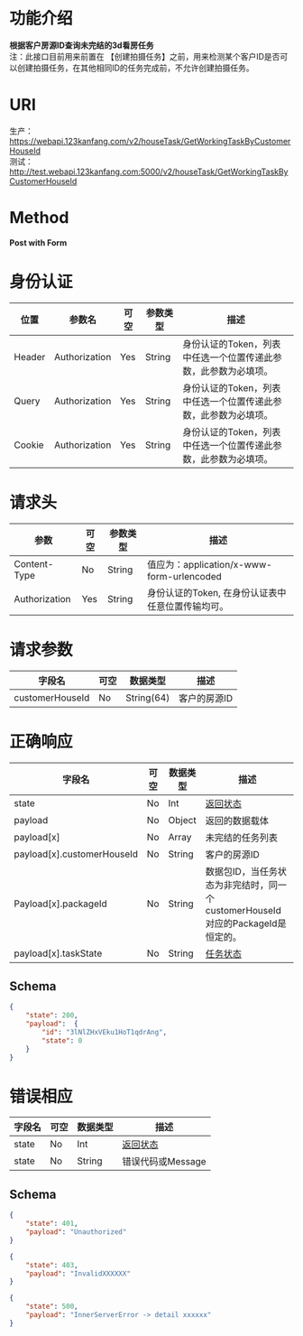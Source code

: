 # 功能介绍
**根据客户房源ID查询未完结的3d看房任务**  
注：此接口目前用来前置在 【创建拍摄任务】之前，用来检测某个客户ID是否可以创建拍摄任务，在其他相同ID的任务完成前，不允许创建拍摄任务。  

# URI
生产：https://webapi.123kanfang.com/v2/houseTask/GetWorkingTaskByCustomerHouseId  
测试：http://test.webapi.123kanfang.com:5000/v2/houseTask/GetWorkingTaskByCustomerHouseId

# Method
**Post with Form**

# 身份认证
| 位置| 参数名 | 可空 | 参数类型 | 描述 |
| ------ | ------ | ------ | ------ | ------ |
| Header | Authorization | Yes | String | 身份认证的Token，列表中任选一个位置传递此参数，此参数为必填项。|
| Query | Authorization | Yes | String | 身份认证的Token，列表中任选一个位置传递此参数，此参数为必填项。|
| Cookie | Authorization | Yes | String | 身份认证的Token，列表中任选一个位置传递此参数，此参数为必填项。|


# 请求头
| 参数 | 可空 | 参数类型 | 描述 |
| ---- | ---- | ---- | ----|
| Content-Type | No | String | 值应为：application/x-www-form-urlencoded |
| Authorization | Yes | String | 身份认证的Token, 在身份认证表中任意位置传输均可。| 


# 请求参数
| 字段名 | 可空 | 数据类型 | 描述 |
| ---- | ---- | ---- | ----|
| customerHouseId | No | String(64) | 客户的房源ID  |

# 正确响应
| 字段名 | 可空 | 数据类型 | 描述 |
| ---- | ---- | ---- | ----|
| state | No | Int | [返回状态](../Agreement/APIResponseState.md) | 
| payload | No | Object | 返回的数据载体 |
| payload[x] | No | Array | 未完结的任务列表 |
| payload[x].customerHouseId| No | String | 客户的房源ID |
| Payload[x].packageId | No | String | 数据包ID，当任务状态为非完结时，同一个customerHouseId对应的PackageId是恒定的。 |
| payload[x].taskState | No | String | [任务状态](../Agreement/TaskState.md) |


## Schema
```json
{
    "state": 200,
    "payload":  {
        "id": "3lNlZHxVEku1HoT1qdrAng",
        "state": 0
    }
}
```

# 错误相应
| 字段名 | 可空 | 数据类型 | 描述 |
| ---- | ---- | ---- | ----|
| state | No | Int | [返回状态](../Agreement/APIResponseState.md) | 
| state | No | String | 错误代码或Message | 

## Schema 
``` json
{
    "state": 401,
    "payload": "Unauthorized"
}
```

``` json
{
    "state": 403,
    "payload": "InvalidXXXXXX"
}
```

``` json
{
    "state": 500,
    "payload": "InnerServerError -> detail xxxxxx"
}
```